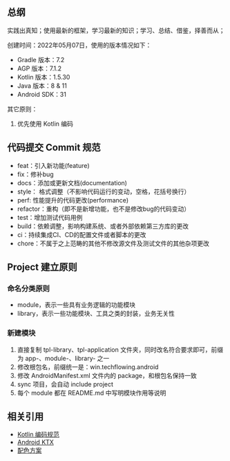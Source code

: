 ## 总纲

实践出真知；使用最新的框架，学习最新的知识；学习、总结、借鉴，择善而从；

创建时间：2022年05月07日，使用的版本情况如下：

* Gradle 版本：7.2
* AGP 版本：7.1.2
* Kotlin 版本：1.5.30
* Java 版本：8 & 11
* Android SDK：31

其它原则：
1. 优先使用 Kotlin 编码

## 代码提交 Commit 规范

* feat：引入新功能(feature)
* fix：修补bug
* docs：添加或更新文档(documentation)
* style： 格式调整（不影响代码运行的变动，空格，花括号换行）
* perf: 性能提升的代码更改(performance)
* refactor：重构（即不是新增功能，也不是修改bug的代码变动）
* test：增加测试代码用例
* build：依赖调整，影响构建系统、或者外部依赖第三方库的更改
* ci：持续集成CI、CD的配置文件或者脚本的更改
* chore：不属于之上范畴的其他不修改源文件及测试文件的其他杂项更改

## Project 建立原则

### 命名分类原则
* module，表示一些具有业务逻辑的功能模块
* library，表示一些功能模块、工具之类的封装，业务无关性

### 新建模块

1. 直接复制 tpl-library、tpl-application 文件夹，同时改名符合要求即可，前缀为 app-、module-、library- 之一
2. 修改根包名，前缀统一是：win.techflowing.android
3. 修改 AndroidManifest.xml 文件内的 package，和根包名保持一致
4. sync 项目，会自动 include project
5. 每个 module 都在 README.md 中写明模块作用等说明


## 相关引用

* [Kotlin 编码规范](https://www.kotlincn.net/docs/reference/coding-conventions.html)
* [Android KTX](https://developer.android.com/kotlin/ktx?hl=zh-cn)
* [配色方案](https://www.materialpalette.com/blue/cyan)